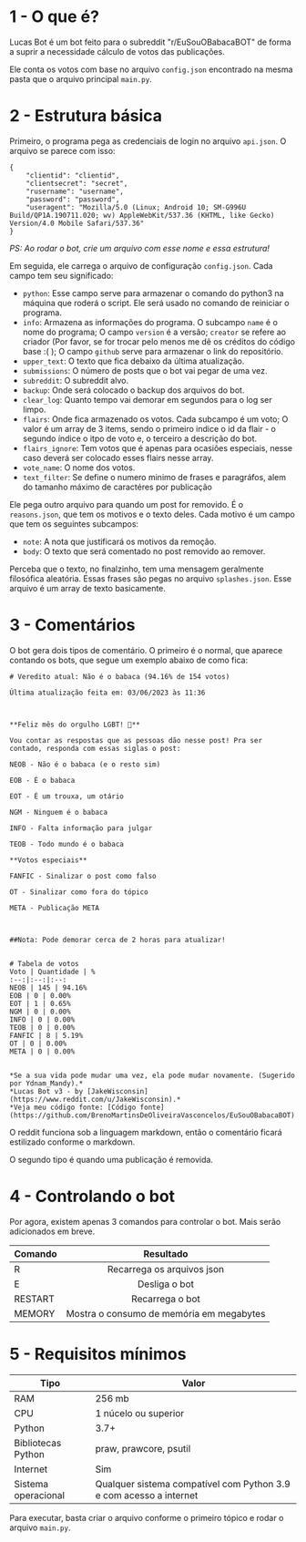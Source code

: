 # 1 - O que é?

Lucas Bot é um bot feito para o subreddit "r/EuSouOBabacaBOT" de forma a suprir a necessidade cálculo de votos das publicações.

Ele conta os votos com base no arquivo `config.json` encontrado na mesma pasta que o arquivo principal `main.py`.
# 2 - Estrutura básica

Primeiro, o programa pega as credenciais de login no arquivo `api.json`. O arquivo se parece com isso:

    {
        "clientid": "clientid",
        "clientsecret": "secret",
        "rusername": "username",
        "password": "password",
        "useragent": "Mozilla/5.0 (Linux; Android 10; SM-G996U Build/QP1A.190711.020; wv) AppleWebKit/537.36 (KHTML, like Gecko) Version/4.0 Mobile Safari/537.36"
    }
*PS: Ao rodar o bot, crie um arquivo com esse nome e essa estrutura!*

Em seguida, ele carrega o arquivo de configuração `config.json`. Cada campo tem seu significado:

* `python`: Esse campo serve para armazenar o comando do python3 na máquina que roderá o script. Ele será usado no comando de reiniciar o programa.
* `info`: Armazena as informações do programa. O subcampo `name` é o nome do programa; O campo `version` é a versão; `creator` se refere ao criador (Por favor, se for trocar pelo menos me dê os créditos do código base :( ); O campo `github` serve para armazenar o link do repositório.
* `upper_text`: O texto que fica debaixo da última atualização.
* `submissions`: O número de posts que o bot vai pegar de uma vez.
* `subreddit`: O subreddit alvo.
* `backup`: Onde será colocado o backup dos arquivos do bot.
* `clear_log`: Quanto tempo vai demorar em segundos para o log ser limpo.
* `flairs`: Onde fica armazenado os votos. Cada subcampo é um voto; O valor é um array de 3 items, sendo o primeiro indice o id da flair - o segundo índice o itpo de voto e, o terceiro a descrição do bot.
* `flairs_ignore`: Tem votos que é apenas para ocasiões especiais, nesse caso deverá ser colocado esses flairs nesse array.
* `vote_name`: O nome dos votos.
* `text_filter`: Se define o numero minimo de frases e paragráfos, alem do tamanho máximo de caractéres por publicação

Ele pega outro arquivo para quando um post  for removido. É o `reasons.json`, que tem os motivos e o texto deles. Cada motivo é um campo que tem os seguintes subcampos:

* `note`: A nota que justificará os motivos da remoção.
* `body`: O texto que será comentado no post removido ao remover.

Perceba que o texto, no finalzinho, tem uma mensagem geralmente filosófica aleatória. Essas frases são pegas no arquivo `splashes.json`. Esse arquivo é um array de texto basicamente.

# 3 - Comentários

O bot gera dois tipos de comentário. O primeiro é o normal, que aparece contando os bots, que segue um exemplo abaixo de como fica:

    # Veredito atual: Não é o babaca (94.16% de 154 votos)

    Última atualização feita em: 03/06/2023 às 11:36
    
    
    
    **Feliz mês do orgulho LGBT! 🌈**
    
    Vou contar as respostas que as pessoas dão nesse post! Pra ser contado, responda com essas siglas o post:
    
    NEOB - Não é o babaca (e o resto sim)
    
    EOB - É o babaca
    
    EOT - É um trouxa, um otário
    
    NGM - Ninguem é o babaca
    
    INFO - Falta informação para julgar
    
    TEOB - Todo mundo é o babaca
    
    **Votos especiais**
    
    FANFIC - Sinalizar o post como falso
    
    OT - Sinalizar como fora do tópico
    
    META - Publicação META
    
    
    
    ##Nota: Pode demorar cerca de 2 horas para atualizar!
    
    
    # Tabela de votos
    Voto | Quantidade | %
    :--:|:--:|:--:
    NEOB | 145 | 94.16%
    EOB | 0 | 0.00%
    EOT | 1 | 0.65%
    NGM | 0 | 0.00%
    INFO | 0 | 0.00%
    TEOB | 0 | 0.00%
    FANFIC | 8 | 5.19%
    OT | 0 | 0.00%
    META | 0 | 0.00%
    
                                
    *Se a sua vida pode mudar uma vez, ela pode mudar novamente. (Sugerido por Ydnam_Mandy).* 
    *Lucas Bot v3 - by [JakeWisconsin](https://www.reddit.com/u/JakeWisconsin).*
    *Veja meu código fonte: [Código fonte](https://github.com/BrenoMartinsDeOliveiraVasconcelos/EuSouOBabacaBOT).*

O reddit funciona sob a linguagem markdown, então o comentário ficará estilizado conforme o markdown.

O segundo tipo é quando uma publicação é removida. 

# 4 - Controlando o bot

Por agora, existem apenas 3 comandos para controlar o bot. Mais serão adicionados em breve.

**Comando** | **Resultado**
--|:--:
R | Recarrega os arquivos json
E | Desliga o bot
RESTART | Recarrega o bot
MEMORY | Mostra o consumo de memória em megabytes

# 5 - Requisitos mínimos

**Tipo** | **Valor**
--|--
RAM | 256 mb
CPU | 1 núcelo ou superior
Python | 3.7+
Bibliotecas Python | praw, prawcore, psutil
Internet | Sim
Sistema operacional | Qualquer sistema compatível com Python 3.9 e com acesso a internet 

Para executar, basta criar o arquivo conforme o primeiro tópico e rodar o arquivo `main.py`.